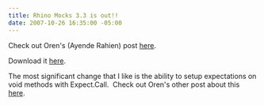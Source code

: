 ```yaml
---
title: Rhino Mocks 3.3 is out!!
date: 2007-10-26 16:35:00 -05:00
---
```


Check out Oren's (Ayende Rahien) post [here](http://ayende.com/Blog/archive/2007/10/26/Rhino-Mocks-3.3.aspx).

Download it [here](http://ayende.com/20/section.aspx/download/211).

The most significant change that I like is the ability to setup expectations on void methods with Expect.Call.  Check out Oren's other post about this [here](http://ayende.com/Blog/archive/2007/10/17/Rhino-Mocks-Void-methods-using-Expect.Call.aspx).
